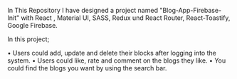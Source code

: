 

In This Repository I have designed a project named "Blog-App-Firebase-Init" 
with React , Material UI, SASS, Redux und React Router, React-Toastify, Google Firebase.

In this project;

• Users could add, update and delete their blocks after logging into the system.
• Users could like, rate and comment on the blogs they like.
• You could find the blogs you want by using the search bar.
